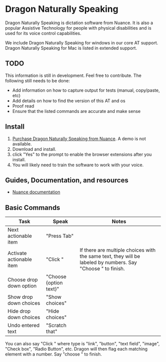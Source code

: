 # Dragon Naturally Speaking

Dragon Naturally Speaking is dictation software from Nuance. It is also a popular Assistive Technology for people with physical disabilities and is used for its voice control capabilities.

We include Dragon Naturally Speaking for windows in our core AT support. Dragon Naturally Speaking for Mac is listed in extended support.

## TODO

This information is still in development. Feel free to contribute. The following still needs to be done:

* Add information on how to capture output for tests (manual, copy/paste, etc)
* Add details on how to find the version of this AT and os
* Proof read
* Ensure that the listed commands are accurate and make sense

## Install

1. [Purchase Dragon Naturally Speaking from Nuance](https://www.nuance.com/dragon.html). A demo is not available.
2. Download and install.
3. click "Yes" to the prompt to enable the browser extensions after you install.
4. You will likely need to train the software to work with your voice.

## Guides, Documentation, and resources

* [Nuance documentation](http://support.nuance.com/usersguides/?UsersGuidesProduct=naturallyspeaking)

## Basic Commands

| Task | Speak | Notes |
|---|---|---|
| Next actionable item | "Press Tab" | |
| Activate actionable item | "Click <text>" | If there are multiple choices with the same text, they will be labeled by numbers. Say "Choose <number>" to finish. |
| Choose drop down option | "Choose {option text}" | |
| Show drop down choices | "Show choices" | |
| Hide drop down choices | "Hide choices" | |
| Undo entered text | "Scratch that" | |

You can also say "Click <type>" where type is "link", "button", "text field", "image", "Check box", "Radio Button", etc. Dragon will then flag each matching element with a number. Say "choose <number>" to finish.

